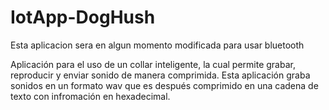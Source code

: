 # IotApp-DogHush
Esta aplicacion sera en algun momento modificada para usar bluetooth

Aplicación para el uso de un collar inteligente, la cual permite grabar, reproducir y enviar sonido de manera comprimida.
Esta aplicación graba sonidos en un formato wav que es después comprimido en una cadena de texto con infromación en hexadecimal.
